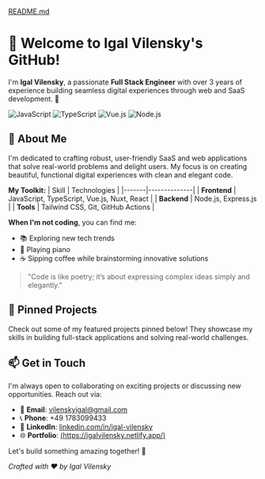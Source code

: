 [README.md](https://github.com/user-attachments/files/22061087/README.md)
# 👋 Welcome to Igal Vilensky's GitHub!

I'm **Igal Vilensky**, a passionate **Full Stack Engineer** with over 3 years of experience building seamless digital experiences through web and SaaS development. 🚀

![JavaScript](https://img.shields.io/badge/JavaScript-F7DF1E?logo=javascript&style=flat-square)
![TypeScript](https://img.shields.io/badge/TypeScript-3178C6?logo=typescript&style=flat-square)
![Vue.js](https://img.shields.io/badge/Vue.js-4FC08D?logo=vue.js&style=flat-square)
![Node.js](https://img.shields.io/badge/Node.js-339933?logo=node.js&style=flat-square)

## 🌟 About Me
I'm dedicated to crafting robust, user-friendly SaaS and web applications that solve real-world problems and delight users. My focus is on creating beautiful, functional digital experiences with clean and elegant code. 

**My Toolkit:**
| Skill | Technologies |
|-------|--------------|
| **Frontend** | JavaScript, TypeScript, Vue.js, Nuxt, React |
| **Backend** | Node.js, Express.js |
| **Tools** | Tailwind CSS, Git, GitHub Actions |

**When I'm not coding**, you can find me:
- 📚 Exploring new tech trends
- 🎹 Playing piano
- ☕ Sipping coffee while brainstorming innovative solutions

> "Code is like poetry; it’s about expressing complex ideas simply and elegantly."

## 📌 Pinned Projects
Check out some of my featured projects pinned below! They showcase my skills in building full-stack applications and solving real-world challenges.

## 📫 Get in Touch
I'm always open to collaborating on exciting projects or discussing new opportunities. Reach out via:

- 📧 **Email**: [vilenskyigal@gmail.com](mailto:vilenskyigal@gmail.com)
- 📞 **Phone**: +49 1783099433
- 💼 **LinkedIn**: [linkedin.com/in/igal-vilensky](https://linkedin.com/in/igal-vilensky)
- 🌐 **Portfolio**: [(https://igalvilensky.netlify.app/)](#)

Let's build something amazing together! 🚀

*Crafted with ❤️ by Igal Vilensky*
